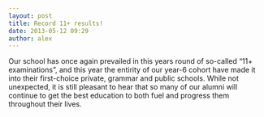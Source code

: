 ```yaml
---
layout: post
title: Record 11+ results!
date: 2013-05-12 09:29
author: alex
---
```


Our school has once again prevailed in this years round of so-called “11+ examinations”, and this year the entirity of our year-6 cohort have made it into their first-choice private, grammar and public schools.  While not unexpected, it is still pleasant to hear that so many of our alumni will continue to get the best education to both fuel and progress them throughout their lives.